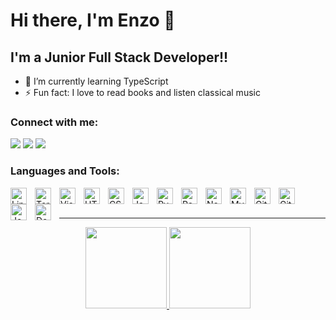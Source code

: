 # Hi there, I'm Enzo 👋 

## I'm a Junior Full Stack Developer!!

- 🌱 I’m currently learning TypeScript
- ⚡ Fun fact: I love to read books and listen classical music

### Connect with me:

<a href = "mailto:enzothome.et@gmail.com"><img src="https://img.shields.io/badge/-Gmail-%23333?style=for-the-badge&logo=gmail&logoColor=white" target="_blank"></a>
<a href="https://www.linkedin.com/in/enzo-almeida-abb712213/" target="_blank"><img src="https://img.shields.io/badge/-LinkedIn-%230077B5?style=for-the-badge&logo=linkedin&logoColor=white" target="_blank"></a> 
<a href="https://www.instagram.com/enzo.almeidaa_/?hl=pt-br" target="_blank"><img src="https://img.shields.io/badge/-Instagram-%23E4405F?style=for-the-badge&logo=instagram&logoColor=white" target="_blank"></a>



### Languages and Tools:

<img align="left" alt="Linux" width="26px" src="https://user-images.githubusercontent.com/85764731/154803896-e695eb82-c6a7-4bdc-911e-a7a7f3ac1204.png" style="padding-right:10px;" />
<img align="left" alt="Terminal" width="26px" src="https://user-images.githubusercontent.com/85764731/154804084-a7b574da-d1e1-4691-bebf-384dd64cc7fc.png" style="padding-right:10px;" />
<img align="left" alt="Visual Studio Code" width="26px" src="https://cdn.jsdelivr.net/gh/devicons/devicon/icons/vscode/vscode-original.svg" style="padding-right:10px;" />
<img align="left" alt="HTML5" width="26px" src="https://cdn.jsdelivr.net/gh/devicons/devicon/icons/html5/html5-original.svg" style="padding-right:10px;" />
<img align="left" alt="CSS3" width="26px" src="https://cdn.jsdelivr.net/gh/devicons/devicon/icons/css3/css3-original.svg" style="padding-right:10px;" />
<img align="left" alt="JavaScript" width="26px" src="https://cdn.jsdelivr.net/gh/devicons/devicon/icons/javascript/javascript-original.svg" style="padding-right:10px;" />
<img align="left" alt="Pyhton" width="26px" src="https://user-images.githubusercontent.com/85764731/154804127-ac7bdf73-494a-424c-828b-ae8fb1615960.png" style="padding-right:10px;" />
<img align="left" alt="React" width="26px" src="https://cdn.jsdelivr.net/gh/devicons/devicon/icons/react/react-original.svg" style="padding-right:10px;" />
<img align="left" alt="Node.js" width="26px" src="https://cdn.jsdelivr.net/gh/devicons/devicon/icons/nodejs/nodejs-original.svg" style="padding-right:10px;" />
<img align="left" alt="MySQL" width="26px" src="https://cdn.jsdelivr.net/gh/devicons/devicon/icons/mysql/mysql-original.svg" style="padding-right:10px;" />
<img align="left" alt="Git" width="26px" src="https://cdn.jsdelivr.net/gh/devicons/devicon/icons/git/git-original.svg" style="padding-right:10px;" />
<img align="left" alt="GitHub" width="26px" src="https://user-images.githubusercontent.com/3369400/139448065-39a229ba-4b06-434b-bc67-616e2ed80c8f.png" style="padding-right:10px;" />

<img align="left" alt="Jest" width="26px" src="https://user-images.githubusercontent.com/85764731/154803983-010a6f92-0d75-4351-a453-4ecdfa8d0da7.png" style="padding-right:10px;" />
<img align="left" alt="Docker" width="26px" src="https://user-images.githubusercontent.com/85764731/154804037-7898b9ef-344a-48b6-b14c-92b3da9b6f3e.png" style="padding-right:10px;" />



<br />
<br />

---
 <div align="center">
  <a href="https://github.com/EnzoThome-et">
  <img height="130em" src="https://github-readme-stats.vercel.app/api?username=EnzoThome-et&show_icons=true&theme=dracula&include_all_commits=true&count_private=true"/>
  <img height="130em" src="https://github-readme-stats.vercel.app/api/top-langs/?username=EnzoThome-et&layout=compact&langs_count=7&theme=dracula"/>
</div>
